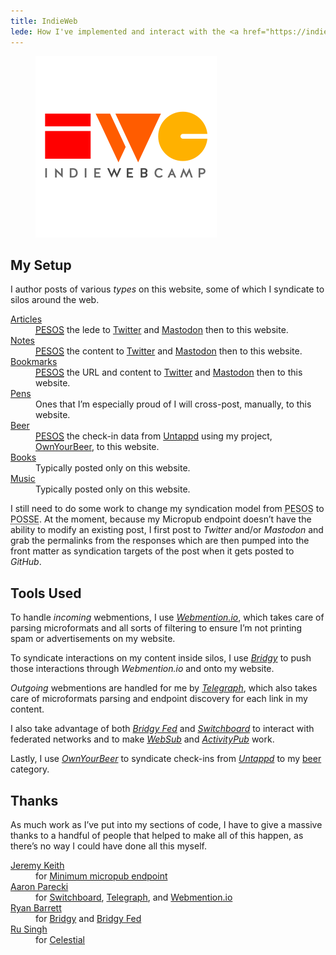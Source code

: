 ```yaml
---
title: IndieWeb
lede: How I've implemented and interact with the <a href="https://indieweb.org">IndieWeb</a>.
---
```


<figure>
    <img src="/images/content/indiewebcamp.svg" alt="IndieWebCamp logo">
</figure>

## My Setup

I author posts of various *types* on this website, some of which I syndicate to silos around the web.

<dl>
    <dt><a href="/articles/">Articles</a></dt>
    <dd><a href="https://indieweb.org/PESOS" rel="external"><abbr title="Publish Elsewhere, Syndicate on Own Site">PESOS</abbr></a> the lede to <a href="{{ site.author.urls.twitter }}" rel="external">Twitter</a> and <a href="{{ site.author.urls.mastodon }}" rel="external">Mastodon</a> then to this website.</dd>
    <dt><a href="/notes/">Notes</a></dt>
    <dd><a href="https://indieweb.org/PESOS" rel="external"><abbr title="Publish Elsewhere, Syndicate on Own Site">PESOS</abbr></a> the content to <a href="{{ site.author.urls.twitter }}" rel="external">Twitter</a> and <a href="{{ site.author.urls.mastodon }}" rel="external">Mastodon</a> then to this website.</dd>
    <dt><a href="/bookmarks/">Bookmarks</a></dt>
    <dd><a href="https://indieweb.org/PESOS" rel="external"><abbr title="Publish Elsewhere, Syndicate on Own Site">PESOS</abbr></a> the URL and content to <a href="{{ site.author.urls.twitter }}" rel="external">Twitter</a> and <a href="{{ site.author.urls.mastodon }}" rel="external">Mastodon</a> then to this website.</dd>
    <dt><a href="/code/">Pens</a></dt>
    <dd>Ones that I’m especially proud of I will cross-post, manually, to this website.</dd>
    <dt><a href="/beer/">Beer</a></dt>
    <dd><a href="https://indieweb.org/PESOS" rel="external"><abbr title="Publish Elsewhere, Syndicate on Own Site">PESOS</abbr></a> the check-in data from <a href="https://untappd.com" rel="external">Untappd</a> using my project, <a href="https://ownyour.beer" rel="external">OwnYourBeer</a>, to this website.</dd>
    <dt><a href="/books/">Books</a></dt>
    <dd>Typically posted only on this website.</dd>
    <dt><a href="/music/">Music</a></dt>
    <dd>Typically posted only on this website.</dd>
</dl>

I still need to do some work to change my syndication model from <abbr title="Publish Elsewhere, Syndicate on Own Site">PESOS</abbr> to <abbr title="Publish on Own Site, Syndicate Elsewhere">POSSE</abbr>. At the moment, because my Micropub endpoint doesn’t have the ability to modify an existing post, I first post to *Twitter* and/or *Mastodon* and grab the permalinks from the responses which are then pumped into the front matter as syndication targets of the post when it gets posted to *GitHub*.


## Tools Used

To handle *incoming* webmentions, I use *[Webmention.io](https://webmention.io)*, which takes care of parsing microformats and all sorts of filtering to ensure I’m not printing spam or advertisements on my website.

To syndicate interactions on my content inside silos, I use *[Bridgy](https://brid.gy)* to push those interactions through *Webmention.io* and onto my website.

*Outgoing* webmentions are handled for me by *[Telegraph](https://telegraph.p3k.io)*, which also takes care of microformats parsing and endpoint discovery for each link in my content.

I also take advantage of both *[Bridgy Fed](https://fed.brid.gy)* and *[Switchboard](https://switchboard.p3k.io)* to interact with federated networks and to make *[WebSub](https://indieweb.org/WebSub)* and *[ActivityPub](https://activitypub.rocks)* work.

Lastly, I use *[OwnYourBeer](https://ownyour.beer)* to syndicate check-ins from *[Untappd](https://untappd.com)* to my [beer](/beer) category</a>.


## Thanks

As much work as I’ve put into my sections of code, I have to give a massive thanks to a handful of people that helped to make all of this happen, as there’s no way I could have done all this myself.

<dl>
    <dt><a href="https://adactio.com" rel="external">Jeremy Keith</a></dt>
    <dd>for <a href="https://gist.github.com/adactio/8168e6b78da7b16a4644" rel="external">Minimum micropub endpoint</a></dd>
    <dt><a href="https://aaronparecki.com" rel="external">Aaron Parecki</a></dt>
    <dd>for <a href="https://switchboard.p3k.io" rel="external">Switchboard</a>, <a href="https://telegraph.p3k.io" rel="external">Telegraph</a>, and <a href="https://webmention.io" rel="external">Webmention.io</a></dd>
    <dt><a href="https://snarfed.org" rel="external">Ryan Barrett</a></dt>
    <dd>for <a href="https://brid.gy" rel="external">Bridgy</a> and <a href="https://fed.brid.gy" rel="external">Bridgy Fed</a></dd>
    <dt><a href="https://rusingh.com" rel="external">Ru Singh</a></dt>
    <dd>for <a href="https://gocelestial.herokuapp.com" rel="external">Celestial</a></dd>
</dl>
